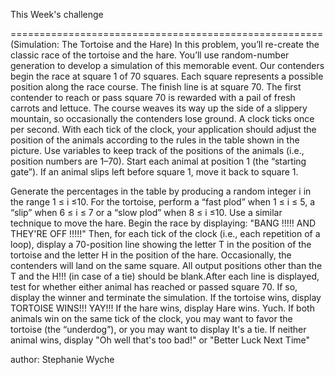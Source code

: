 This Week's challenge 

======================================================
(Simulation: The Tortoise and the Hare) In this problem, you’ll re-create the classic race of the tortoise and the hare. You’ll use random-number generation to develop a simulation of this memorable event. Our contenders begin the race at square 1 of 70 squares. Each square represents a possible position along the race course. The finish line is at square 70. The first contender to reach or pass square 70 is rewarded with a pail of fresh carrots and lettuce. The course weaves its way up the side
of a slippery mountain, so occasionally the contenders lose ground.
A clock ticks once per second. With each tick of the clock, your application should adjust the position of the animals according to the rules in the table shown in the picture. Use variables to keep track of the positions of the animals (i.e., position numbers are 1–70). Start each animal at position 1 (the “starting gate”). If an animal slips left before square 1, move it back to square 1.

Generate the percentages in the table by producing a random integer i in the range 1 ≤ i ≤10. For the tortoise, perform a “fast plod” when 1 ≤ i ≤ 5, a “slip” when 6 ≤ i ≤ 7 or a “slow plod” when 8 ≤ i ≤10. Use a similar technique to move the hare. Begin the race by displaying: "BANG !!!!!
AND THEY'RE OFF !!!!!" Then, for each tick of the clock (i.e., each repetition of a loop), display a 70-position line showing the letter T in the position of the tortoise and the letter H in the position of the hare. Occasionally, the contenders will land on the same square. All output positions other than the T and the H!!! (in case of a tie) should be blank.After each line is displayed, test for whether either animal has reached or passed square 70. If so, display the winner and terminate the simulation. If the tortoise wins, display TORTOISE WINS!!! YAY!!! If the hare wins, display Hare wins. Yuch. If both animals win on the same tick of the clock, you may want to favor the tortoise (the “underdog”), or you may want to display It's a tie. If neither animal wins, display "Oh well that's too bad!" or "Better Luck Next Time"

author: Stephanie Wyche 

